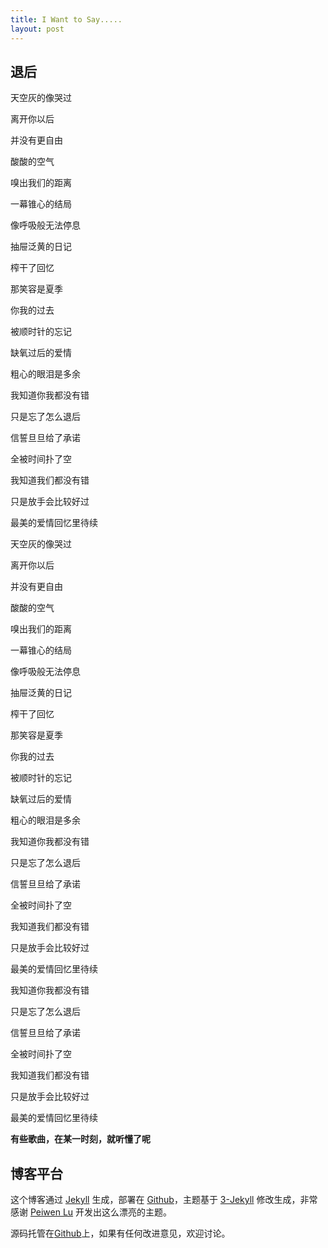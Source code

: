 ```yaml
---
title: I Want to Say.....
layout: post
---
```


## 退后

天空灰的像哭过

离开你以后

并没有更自由

 

酸酸的空气

嗅出我们的距离

一幕锥心的结局

像呼吸般无法停息

 

抽屉泛黄的日记

榨干了回忆

那笑容是夏季

 

你我的过去

被顺时针的忘记

缺氧过后的爱情

粗心的眼泪是多余

 

我知道你我都没有错

只是忘了怎么退后

信誓旦旦给了承诺

全被时间扑了空

 

我知道我们都没有错

只是放手会比较好过

 

最美的爱情回忆里待续

 

天空灰的像哭过

离开你以后

并没有更自由

 

酸酸的空气

嗅出我们的距离

一幕锥心的结局

像呼吸般无法停息

 

抽屉泛黄的日记

榨干了回忆

那笑容是夏季

 

你我的过去

被顺时针的忘记

缺氧过后的爱情

粗心的眼泪是多余

 

我知道你我都没有错

只是忘了怎么退后

信誓旦旦给了承诺

全被时间扑了空

 

我知道我们都没有错

只是放手会比较好过

最美的爱情回忆里待续

 

我知道你我都没有错

只是忘了怎么退后

信誓旦旦给了承诺

全被时间扑了空

 

我知道我们都没有错

只是放手会比较好过

 

最美的爱情回忆里待续

**有些歌曲，在某一时刻，就听懂了呢**

## 博客平台

这个博客通过 [Jekyll](http://jekyllrb.com/) 生成，部署在 [Github](https://pages.github.com)，主题基于 [3-Jekyll](https://github.com/P233/3-Jekyll) 修改生成，非常感谢 [Peiwen Lu](https://github.com/P233) 开发出这么漂亮的主题。

源码托管在[Github](https://github.com/raoul1996/raoul1996.github.io)上，如果有任何改进意见，欢迎讨论。
